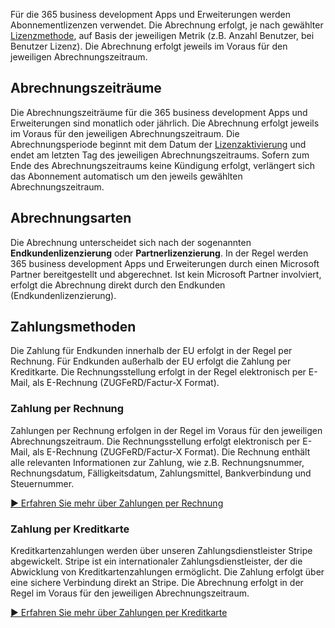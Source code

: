 Für die 365 business development Apps und Erweiterungen werden Abonnementlizenzen verwendet. Die Abrechnung erfolgt, je nach gewählter [Lizenzmethode](../license-methods/), auf Basis der jeweiligen Metrik (z.B. Anzahl Benutzer, bei Benutzer Lizenz). Die Abrechnung erfolgt jeweils im Voraus für den jeweiligen Abrechnungszeitraum.

## Abrechnungszeiträume

Die Abrechnungszeiträume für die 365 business development Apps und Erweiterungen sind monatlich oder jährlich. Die Abrechnung erfolgt jeweils im Voraus für den jeweiligen Abrechnungszeitraum. Die Abrechnungsperiode beginnt mit dem Datum der [Lizenzaktivierung](../license-management/activate-license/) und endet am letzten Tag des jeweiligen Abrechnungszeitraums.
Sofern zum Ende des Abrechnungszeitraums keine Kündigung erfolgt, verlängert sich das Abonnement automatisch um den jeweils gewählten Abrechnungszeitraum.

## Abrechnungsarten

Die Abrechnung unterscheidet sich nach der sogenannten **Endkundenlizenzierung** oder **Partnerlizenzierung**. In der Regel werden 365 business development Apps und Erweiterungen durch einen Microsoft Partner bereitgestellt und abgerechnet. Ist kein Microsoft Partner involviert, erfolgt die Abrechnung direkt durch den Endkunden (Endkundenlizenzierung).

## Zahlungsmethoden

Die Zahlung für Endkunden innerhalb der EU erfolgt in der Regel per Rechnung. Für Endkunden außerhalb der EU erfolgt die Zahlung per Kreditkarte. Die Rechnungsstellung erfolgt in der Regel elektronisch per E-Mail, als E-Rechnung (ZUGFeRD/Factur-X Format).

### Zahlung per Rechnung

Zahlungen per Rechnung erfolgen in der Regel im Voraus für den jeweiligen Abrechnungszeitraum. Die Rechnungsstellung erfolgt elektronisch per E-Mail, als E-Rechnung (ZUGFeRD/Factur-X Format). Die Rechnung enthält alle relevanten Informationen zur Zahlung, wie z.B. Rechnungsnummer, Rechnungsdatum, Fälligkeitsdatum, Zahlungsmittel, Bankverbindung und Steuernummer.

[▶️ Erfahren Sie mehr über Zahlungen per Rechnung](payment/#zahlung-per-rechnung)

### Zahlung per Kreditkarte

Kreditkartenzahlungen werden über unseren Zahlungsdienstleister Stripe abgewickelt. Stripe ist ein internationaler Zahlungsdienstleister, der die Abwicklung von Kreditkartenzahlungen ermöglicht. Die Zahlung erfolgt über eine sichere Verbindung direkt an Stripe. Die Abrechnung erfolgt in der Regel im Voraus für den jeweiligen Abrechnungszeitraum.

[▶️ Erfahren Sie mehr über Zahlungen per Kreditkarte](payment/#zahlung-per-kreditkarte)
